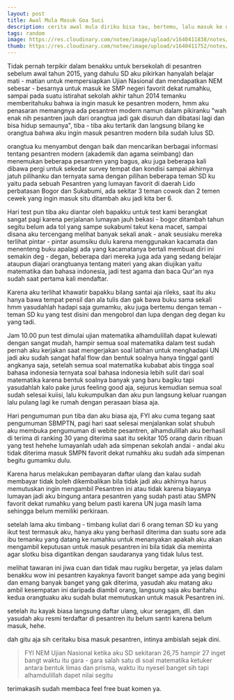 ```yaml
---
layout: post
title: Awal Mula Masuk Goa Suci
description: cerita awal mula diriku bisa tau, bertemu, lalu masuk ke dalam Goa Suci (Pondok Pesantren) selama 6 tahun.
tags: random
image: https://res.cloudinary.com/notee/image/upload/v1640411838/notes/awal-mula-masuk-goax.jpg
thumb: https://res.cloudinary.com/notee/image/upload/v1640411752/notes/awal-mula-masuk-goa.webp
---
```


Tidak pernah terpikir dalam benakku untuk bersekolah di pesantren sebelum awal tahun 2015, yang dahulu SD aku pikirkan hanyalah belajar mati - matian untuk mempersiapkan Ujian Nasional dan mendapatkan NEM sebesar - besarnya untuk masuk ke SMP negeri favorit dekat rumahku, sampai pada suatu istirahat sekolah akhir tahun 2014 temanku memberitahuku bahwa ia ingin masuk ke pesantren modern, hmm aku penasaran memangnya ada pesantren modern namun dalam pikiranku "wah enak nih pesantren jauh dari orangtua jadi gak disuruh dan dibatasi lagi dan bisa hidup semaunya", tiba - tiba aku tertarik dan langsung bilang ke orangtua bahwa aku ingin masuk pesantren modern bila sudah lulus SD.

orangtua ku menyambut dengan baik dan mencarikan berbagai informasi tentang pesantren modern (akademik dan agama seimbang) dan menemukan beberapa pesantren yang bagus, aku juga beberapa kali dibawa pergi untuk sekedar survey tempat dan kondisi sampai akhirnya jatuh pilihanku dan ternyata sama dengan pilihan beberapa teman SD ku yaitu pada sebuah Pesantren yang lumayan favorit di daerah Lido perbatasan Bogor dan Sukabumi, ada sekitar 3 teman cowok dan 2 temen cewek yang ingin masuk situ ditambah aku jadi kita ber 6.

Hari test pun tiba aku diantar oleh bapakku untuk test kami berangkat sangat pagi karena perjalanan lumayan jauh bekasi - bogor ditambah tahun segitu belum ada tol yang sampe sukabumi takut kena macet, sampai disana aku tercengang melihat banyak sekali anak - anak seusiaku mereka terlihat pintar - pintar asumsiku dulu karena menggunakan kacamata dan menenteng buku apalagi ada yang kacamatanya bertali membuat diri ini semakin deg - degan, beberapa dari mereka juga ada yang sedang belajar ataupun diajari orangtuanya tentang materi yang akan diujikan yaitu matematika dan bahasa indonesia, jadi test agama dan baca Qur'an nya sudah saat pertama kali mendaftar.

Karena aku terlihat khawatir bapakku bilang santai aja rileks, saat itu aku hanya bawa tempat pensil dan ala tulis dan gak bawa buku sama sekali hmm yasudahlah hadapi saja gumamku, aku juga bertemu dengan teman - teman SD ku yang test disini dan mengobrol dan lupa dengan deg degan ku yang tadi.

Jam 10.00 pun test dimulai ujian matematika alhamdulillah dapat kulewati dengan sangat mudah, hampir semua soal matematika dalam test sudah pernah aku kerjakan saat mengerjakan soal latihan untuk menghadapi UN jadi aku sudah sangat hafal flow dan bentuk soalnya hanya tinggal ganti angkanya saja, setelah semua soal matematika kubabat abis tingga soal bahasa indonesia ternyata soal bahasa indonesia lebih sulit dari soal matematika karena bentuk soalnya banyak yang baru bagiku tapi yasudahlah kalo pake jurus feeling good aja, sejurus kemudian semua soal sudah selesai kuiisi, lalu kukumpulkan dan aku pun langsung keluar ruangan lalu pulang lagi ke rumah dengan perasaan biasa aja.

Hari pengumuman pun tiba dan aku biasa aja, FYI aku cuma tegang saat pengumuman SBMPTN, pagi hari saat selesai menjalankan solat shubuh aku membuka pengumuman di webite pesantren, alhamdulillah aku berhasil di terima di ranking 30 yang diterima saat itu sekitar 105 orang darin ribuan yang test hehehe lumayanlah udah ada simpenan sekolah andai - andai aku tidak diterima masuk SMPN favorit dekat rumahku aku sudah ada simpenan begitu gumamku dulu.

Karena harus melakukan pembayaran daftar ulang dan kalau sudah membayar tidak boleh dikembalikan bila tidak jadi aku akhirnya harus memutuskan ingin mengambil Pesantren ini atau tidak karena biayanya lumayan jadi aku bingung antara pesantren yang sudah pasti atau SMPN favorit dekat rumahku yang belum pasti karena UN juga masih lama sehingga belum memiliki perkiraan.

setelah lama aku timbang - timbang kuliat dari 6 orang teman SD ku yang ikut test termasuk aku, hanya aku yang berhasil diterima dan suatu sore ada ibu temanku yang datang ke rumahku untuk menanyakan apakah aku akan mengambil keputusan untuk masuk pesantren ini bila tidak dia meminta agar slotku bisa digantikan dengan saudaranya yang tidak lulus test.

melihat tawaran ini jiwa cuan dan tidak mau rugiku bergetar, ya jelas dalam benakku wow ini pesantren kayaknya favorit banget sampe ada yang begini dan emang banyak banget yang gak diterima, yasudah aku matang aku ambil kesempatan ini daripada diambil orang, langsung saja aku baritahu kedua orangtuaku aku sudah bulat memutuskan untuk masuk Pesantren ini.

setelah itu kayak biasa langsung daftar ulang, ukur seragam, dll. dan yasudah aku resmi terdaftar di pesantren itu belum santri karena belum masuk, hehe.

dah gitu aja sih ceritaku bisa masuk pesantren, intinya ambislah sejak dini.

> FYI NEM Ujian Nasional ketika aku SD sekitaran 26,75 hampir 27 inget bangt waktu itu gara - gara salah satu di soal matematika ketuker antara bentuk limas dan prisma, waktu itu nyesel banget sih tapi alhamdulillah dapet nilai segitu

terimakasih sudah membaca feel free buat komen ya.
